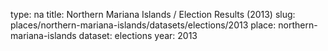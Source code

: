 type: na
title: Northern Mariana Islands / Election Results (2013)
slug: places/northern-mariana-islands/datasets/elections/2013
place: northern-mariana-islands
dataset: elections
year: 2013
